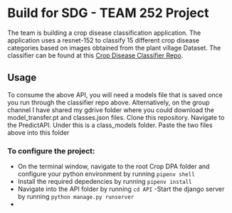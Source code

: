 # Build for SDG - TEAM 252 Project
The team is building a crop disease classification application. The application uses a resnet-152 to classify 15 different crop disease categories based on images obtained from the plant village Dataset.
The classifier can be found at this [Crop Disease Classifier Repo](https://github.com/bngaruiya/CropDiseaseClassifier).

## Usage
To consume the above API, you will need a models file that is saved once you run through the classifier repo above. Alternatively, on the group channel I have shared my gdrive folder where you could download the model_transfer.pt and classes.json files. 
Clone this repository. Navigate to the PredictAPI. Under this is a class_models folder. Paste the two files above into this folder

### To configure the project:
- On the terminal window, navigate to the root Crop DPA folder and configure your python environment by running
    `pipenv shell`
- Install the required depedencies by running
    `pipenv install`
- Navigate into the API folder by running
    `cd API`
-Start the django server by running 
    `python manage.py runserver`
-